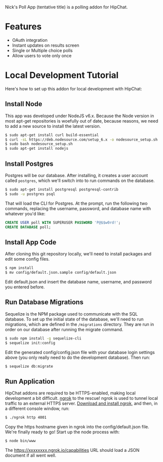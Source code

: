 Nick's Poll App (tentative title) is a polling addon for HipChat.

# Features
* OAuth integration
* Instant updates on results screen
* Single or Multiple choice polls
* Allow users to vote only once

# Local Development Tutorial

Here's how to set up this addon for local development with HipChat:

## Install Node

This app was developed under NodeJS v6.x. Because the Node version in most apt-get repositories is woefully out of date, because reasons, we need to add a new source to install the latest version.

```bash
$ sudo apt-get install curl build-essential
$ curl -sL https://deb.nodesource.com/setup_6.x -o nodesource_setup.sh
$ sudo bash nodesource_setup.sh
$ sudo apt-get install nodejs
```

## Install Postgres
Postgres will be our database. After installing, it creates a user account called `postgres`, which we'll switch into to run commands on the database.

```bash
$ sudo apt-get install postgresql postgresql-contrib
$ sudo -u postgres psql
```

That will load the CLI for Postgres. At the prompt, run the following two commands, replacing the username, password, and database name with whatever you'd like:
```sql
CREATE USER poll WITH SUPERUSER PASSWORD 'P@$$w0rd!';
CREATE DATABASE poll;
```

## Install App Code

After cloning this git repository locally, we'll need to install packages and edit some config files.
```bash
$ npm install
$ mv config/default.json.sample config/default.json
```
Edit default.json and insert the database name, username, and password you entered before. 

## Run Database Migrations

Sequelize is the NPM package used to communicate with the SQL database. To set up the initial state of the database, we'll need to run migrations, which are defined in the `/migrations` directory. They are run in order on our database after running the migrate command.

```bash
$ sudo npm install -g sequelize-cli
$ sequelize init:config
```

Edit the generated config/config.json file with your database login settings above (you only really need to do the development database). Then run:

```bash
$ sequelize db:migrate
```

## Run Application

HipChat addons are required to be HTTPS-enabled, making local development a bit difficult. [ngrok](https://ngrok.com/) to the rescue! ngrok is used to tunnel local traffic to an external HTTPS server. [Download and install ngrok](https://ngrok.com/), and then, in a different console window, run:
```bash
$ ./ngrok http 4001
```
Copy the https hostname given in ngrok into the config/default.json file. We're finally ready to go! Start up the node process with:
```bash
$ node bin/www
```

The https://xxxxxxxx.ngrok.io/capabilities URL should load a JSON document if all went well.
